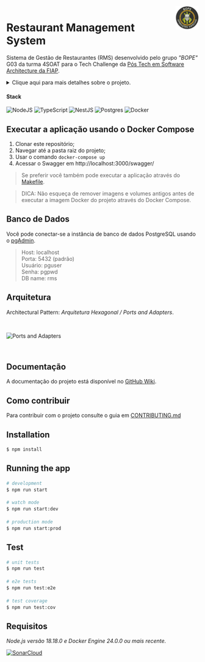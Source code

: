 <a href="https://dot.net/architecture">
   <img src="https://github.com/Grupo-G03-4SOAT-FIAP/rms-backend-fase01/raw/main/docs/bope-faca-na-carveira-knife-skull-logo.png" alt="eShop logo" title="eShopOnContainers" align="right" height="60" />
</a>

# Restaurant Management System

<!---
[![Quality Gate Status](https://sonarcloud.io/api/project_badges/measure?project=Grupo-G03-4SOAT-FIAP_RMS-backend-fase01&metric=alert_status)](https://sonarcloud.io/summary/new_code?id=Grupo-G03-4SOAT-FIAP_RMS-backend-fase01)
[![Coverage](https://sonarcloud.io/api/project_badges/measure?project=Grupo-G03-4SOAT-FIAP_RMS-backend-fase01&metric=coverage)](https://sonarcloud.io/summary/new_code?id=Grupo-G03-4SOAT-FIAP_RMS-backend-fase01)
-->

Sistema de Gestão de Restaurantes (RMS) desenvolvido pelo grupo *"BOPE"* G03 da turma 4SOAT para o Tech Challenge da [Pós Tech em Software Architecture da FIAP](https://postech.fiap.com.br/curso/software-architecture/).

<details><summary>Clique aqui para mais detalhes sobre o projeto.</summary>
<p>

> *O PROBLEMA*
> 
> *Há uma lanchonete de bairro que está expandindo devido seu grande sucesso. Porém, com a expansão e sem um sistema de controle de pedidos, o atendimento aos clientes pode ser caótico e confuso. Por exemplo, imagine que um cliente faça um pedido complexo, como um hambúrguer personalizado com ingredientes específicos, acompanhado de batatas fritas e uma bebida. O atendente pode anotar o pedido em um papel e entregá-lo à cozinha, mas não há garantia de que o pedido será preparado corretamente.*
> 
> *Sem um sistema de controle de pedidos, pode haver confusão entre os atendentes e a cozinha, resultando em atrasos na preparação e entrega dos pedidos. Os pedidos podem ser perdidos, mal interpretados ou esquecidos, levando à insatisfação dos clientes e a perda de negócios.*
> 
> *Em resumo, um sistema de controle de pedidos é essencial para garantir que a lanchonete possa atender os clientes de maneira eficiente, gerenciando seus pedidos e estoques de forma adequada. Sem ele, expandir a lanchonete pode acabar não dando certo, resultando em clientes insatisfeitos e impactando os negócios de forma negativa.*
> 
> *Para solucionar o problema, a lanchonete irá investir em um sistema de autoatendimento de fast food, que é composto por uma série de dispositivos e interfaces que permitem aos clientes selecionar e fazer pedidos sem precisar interagir com um atendente.*
>
> *— Fonte: [FIAP](https://www.fiap.com.br/)*

</p>
</details> 

#### Stack

![NodeJS](https://img.shields.io/badge/node.js-6DA55F?style=for-the-badge&logo=node.js&logoColor=white)
![TypeScript](https://img.shields.io/badge/typescript-%23007ACC.svg?style=for-the-badge&logo=typescript&logoColor=white)
![NestJS](https://img.shields.io/badge/nestjs-%23E0234E.svg?style=for-the-badge&logo=nestjs&logoColor=white)
![Postgres](https://img.shields.io/badge/postgres-%23316192.svg?style=for-the-badge&logo=postgresql&logoColor=white)
![Docker](https://img.shields.io/badge/docker-%230db7ed.svg?style=for-the-badge&logo=docker&logoColor=white)

## Executar a aplicação usando o Docker Compose

1. Clonar este repositório;
2. Navegar até a pasta raiz do projeto;
3. Usar o comando `docker-compose up`
4. Acessar o Swagger em http://localhost:3000/swagger/

> Se preferir você também pode executar a aplicação através do [Makefile](Makefile).

> DICA: Não esqueça de remover imagens e volumes antigos antes de executar a imagem Docker do projeto através do Docker Compose.

## Banco de Dados

Você pode conectar-se a instância de banco de dados PostgreSQL usando o [pgAdmin](https://www.pgadmin.org/download/).

> Host: localhost\
> Porta: 5432 (padrão)\
> Usuário: pguser\
> Senha: pgpwd\
> DB name: rms

## Arquitetura

Architectural Pattern: *Arquitetura Hexagonal / Ports and Adapters*.

<br>

![Ports and Adapters](https://github.com/Grupo-G03-4SOAT-FIAP/rms-backend-fase01/assets/5115895/5a7d9588-a222-4e8b-acdf-3cb71076e65b)

<br>

## Documentação

A documentação do projeto está disponível no [GitHub Wiki](https://github.com/Grupo-G03-4SOAT-FIAP/rms-backend-fase01/wiki).

## Como contribuir

Para contribuir com o projeto consulte o guia em [CONTRIBUTING.md](CONTRIBUTING.md)

## Installation

```bash
$ npm install
```

## Running the app

```bash
# development
$ npm run start

# watch mode
$ npm run start:dev

# production mode
$ npm run start:prod
```

## Test

```bash
# unit tests
$ npm run test

# e2e tests
$ npm run test:e2e

# test coverage
$ npm run test:cov
```

## Requisitos

*Node.js versão 18.18.0 e Docker Engine 24.0.0 ou mais recente.*

[![SonarCloud](https://sonarcloud.io/images/project_badges/sonarcloud-white.svg)](https://sonarcloud.io/summary/new_code?id=Grupo-G03-4SOAT-FIAP_RMS-backend-fase01)

